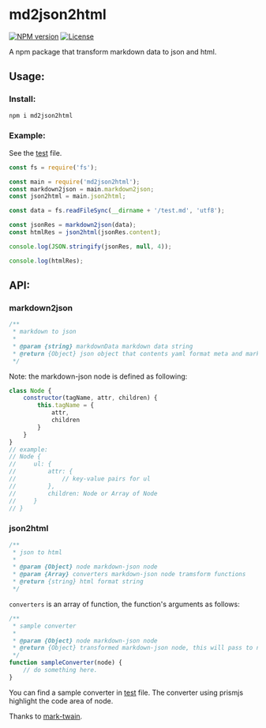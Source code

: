 # md2json2html

[![NPM version](https://img.shields.io/npm/v/md2json2html.svg?style=flat-square)](https://www.npmjs.org/package/md2json2html)
[![License](https://img.shields.io/github/license/LeuisKen/md2json2html.svg?style=flat-square)](https://npmjs.org/package/md2json2html)

A npm package that transform markdown data to json and html.

## Usage:

### Install:

```sh
npm i md2json2html
```

### Example:

See the [test](./test/index.test.js) file.

```js
const fs = require('fs');

const main = require('md2json2html');
const markdown2json = main.markdown2json;
const json2html = main.json2html;

const data = fs.readFileSync(__dirname + '/test.md', 'utf8');

const jsonRes = markdown2json(data);
const htmlRes = json2html(jsonRes.content);

console.log(JSON.stringify(jsonRes, null, 4));

console.log(htmlRes);
```

## API:

### markdown2json

```js
/**
 * markdown to json
 *
 * @param {string} markdownData markdown data string
 * @return {Object} json object that contents yaml format meta and markdown-json node
 */
```

Note: the markdown-json node is defined as following:

```js
class Node {
    constructor(tagName, attr, children) {
        this.tagName = {
            attr,
            children
        }
    }
}
// example:
// Node {
//     ul: {
//         attr: {
//             // key-value pairs for ul
//         },
//         children: Node or Array of Node
//     }
// }
```

### json2html

```js
/**
 * json to html
 *
 * @param {Object} node markdown-json node
 * @param {Array} converters markdown-json node tramsform functions
 * @return {string} html format string
 */
```

`converters` is an array of function, the function's arguments as follows:

```js
/**
 * sample converter
 *
 * @param {Object} node markdown-json node
 * @return {Object} transformed markdown-json node, this will pass to next converter
 */
function sampleConverter(node) {
    // do something here.
}
```

You can find a sample converter in [test](./test/index.test.js) file. The converter using prismjs highlight the code area of node.

Thanks to [mark-twain](https://github.com/benjycui/mark-twain).
